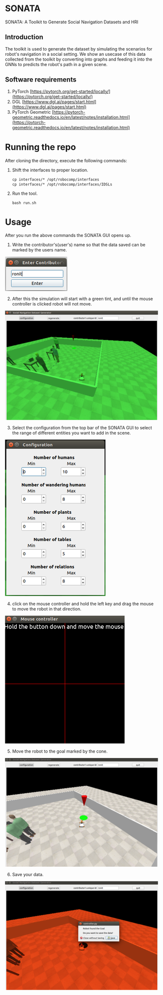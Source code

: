 # SONATA

SONATA: A Toolkit to Generate Social Navigation Datasets and HRI

## Introduction

The toolkit is used to generate the dataset by simulating the scenarios for robot's navigation in a social setting. We show an usecase of this data collected from the toolkit by converting into graphs and feeding it into the GNNs to predicts the robot's path in a given scene.

## Software requirements
1. PyTorch [https://pytorch.org/get-started/locally/](https://pytorch.org/get-started/locally/)
2. DGL [https://www.dgl.ai/pages/start.html](https://www.dgl.ai/pages/start.html)
3. PyTorch Geometric [https://pytorch-geometric.readthedocs.io/en/latest/notes/installation.html](https://pytorch-geometric.readthedocs.io/en/latest/notes/installation.html)

# Running the repo

After cloning the directory, execute the following commands:
1. Shift the interfaces to proper location.
    ```
    cp interfaces/* /opt/robocomp/interfaces
    cp interfaces/* /opt/robocomp/interfaces/IDSLs
    ```
2. Run the tool.
    ```
    bash run.sh
    ```

# Usage

After you run the above commands the SONATA GUI opens up.

1. Write the contributor's(user's) name so that the data saved can be marked by the users name.

![contributor](./images/get_contributer.png)

2. After this the simulation will start with a green tint, and until the mouse controller is clicked robot will not move. 

![simulator](./images/simulation_green_start.png)

3. Select the configuration from the top bar of the SONATA GUI to select the range of different entities you want to add in the scene.

![configuration](./images/select_range.png)

4. click on the mouse controller and hold the left key and drag the mouse to move the robot in that direction.

![mouse](./images/click_joystick.png)

5. Move the robot to the goal marked by the cone.

![goal](./images/reach_goal.png)

6. Save your data.

![save](./images/save.png)


